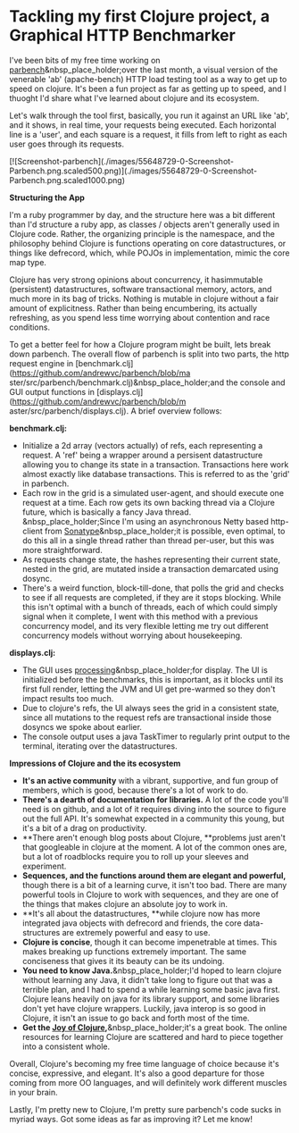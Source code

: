 # Tackling my first Clojure project, a Graphical HTTP Benchmarker

I've been bits of my free time working on
[parbench](https://github.com/andrewvc/parbench)&nbsp_place_holder;over the
last month, a visual version of the venerable 'ab' (apache-bench) HTTP load
testing tool as a way to get up to speed on clojure. It's been a fun project
as far as getting up to speed, and I thuoght I'd share what I've learned about
clojure and its ecosystem.

Let's walk through the tool first, basically, you run it against an URL like
'ab', and it shows, in real time, your requests being executed. Each
horizontal line is a 'user', and each square is a request, it fills from left
to right as each user goes through its requests.

[![Screenshot-parbench](./images/55648729-0-Screenshot-
Parbench.png.scaled500.png)](./images/55648729-0-Screenshot-
Parbench.png.scaled1000.png)

**Structuring the App**

I'm a ruby programmer by day, and the structure here was a bit different than
I'd structure a ruby app, as classes / objects aren't generally used in
Clojure code. Rather, the organizing principle is the namespace, and the
philosophy behind Clojure is functions operating on core datastructures, or
things like defrecord, which, while POJOs in implementation, mimic the core
map type.

Clojure has very strong opinions about concurrency, it hasimmutable
(persistent) datastructures, software transactional memory, actors, and much
more in its bag of tricks. Nothing is mutable in clojure without a fair amount
of explicitness. Rather than being encumbering, its actually refreshing, as
you spend less time worrying about contention and race conditions.

To get a better feel for how a Clojure program might be built, lets break down
parbench. The overall flow of parbench is split into two parts, the http
request engine in [benchmark.clj](https://github.com/andrewvc/parbench/blob/ma
ster/src/parbench/benchmark.clj)&nbsp_place_holder;and the console and GUI
output functions in [displays.clj](https://github.com/andrewvc/parbench/blob/m
aster/src/parbench/displays.clj). A brief overview follows:

**benchmark.clj:**

  * Initialize a 2d array (vectors actually) of refs, each representing a request. A 'ref' being a wrapper around a persisent datastructure allowing you to change its state in a transaction. Transactions here work almost exactly like database transactions. This is referred to as the 'grid' in parbench.
  * Each row in the grid is a simulated user-agent, and should execute one request at a time. Each row gets its own backing thread via a Clojure future, which is basically a fancy Java thread. &nbsp_place_holder;Since I'm using an asynchronous Netty based http-client from [Sonatype](https://github.com/sonatype/async-http-client)&nbsp_place_holder;it is possible, even optimal, to do this all in a single thread rather than thread per-user, but this was more straightforward.
  * As requests change state, the hashes representing their current state, nested in the grid, are mutated inside a transaction demarcated using dosync.
  * There's a weird function, block-till-done, that polls the grid and checks to see if all requests are completed, if they are it stops blocking. While this isn't optimal with a bunch of threads, each of which could simply signal when it complete, I went with this method with a previous concurrency model, and its very flexible letting me try out different concurrency models without worrying about housekeeping.

**displays.clj:**

  * The GUI uses [processing](http://processing.org/)&nbsp_place_holder;for display. The UI is initialized before the benchmarks, this is important, as it blocks until its first full render, letting the JVM and UI get pre-warmed so they don't impact results too much.
  * Due to clojure's refs, the UI always sees the grid in a consistent state, since all mutations to the request refs are transactional inside those dosyncs we spoke about earlier.
  * The console output uses a java TaskTimer to regularly print output to the terminal, iterating over the datastructures.

**Impressions of Clojure and the its ecosystem**

  * **It's an active community** with a vibrant, supportive, and fun group of members, which is good, because there's a lot of work to do.
  * **There's a dearth of documentation for libraries.** A lot of the code you'll need is on github, and a lot of it requires diving into the source to figure out the full API. It's somewhat expected in a community this young, but it's a bit of a drag on productivity.
  * **There aren't enough blog posts about Clojure, **problems just aren't that googleable in clojure at the moment. A lot of the common ones are, but a lot of roadblocks require you to roll up your sleeves and experiment.
  * **Sequences, and the functions around them are elegant and powerful,** though there is a bit of a learning curve, it isn't too bad. There are many powerful tools in Clojure to work with sequences, and they are one of the things that makes clojure an absolute joy to work in.
  * **It's all about the datastructures, **while clojure now has more integrated java objects with defrecord and friends, the core data-structures are extremely powerful and easy to use.
  * **Clojure is concise**, though it can become impenetrable at times. This makes breaking up functions extremely important. The same conciseness that gives it its beauty can be its undoing.
  * **You need to know Java.**&nbsp_place_holder;I'd hoped to learn clojure without learning any Java, it didn't take long to figure out that was a terrible plan, and I had to spend a while learning some basic java first. Clojure leans heavily on java for its library support, and some libraries don't yet have clojure wrappers. Luckily, java interop is so good in Clojure, it isn't an issue to go back and forth most of the time.
  * **Get the [Joy of Clojure](http://joyofclojure.com/),**&nbsp_place_holder;it's a great book. The online resources for learning Clojure are scattered and hard to piece together into a consistent whole.

Overall, Clojure's becoming my free time language of choice because it's
concise, expressive, and elegant. It's also a good departure for those coming
from more OO languages, and will definitely work different muscles in your
brain.

Lastly, I'm pretty new to Clojure, I'm pretty sure parbench's code sucks in
myriad ways. Got some ideas as far as improving it? Let me know!

